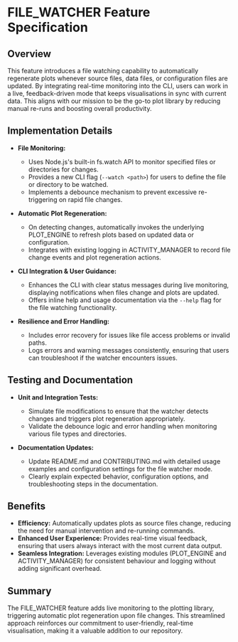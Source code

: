 # FILE_WATCHER Feature Specification

## Overview
This feature introduces a file watching capability to automatically regenerate plots whenever source files, data files, or configuration files are updated. By integrating real-time monitoring into the CLI, users can work in a live, feedback-driven mode that keeps visualisations in sync with current data. This aligns with our mission to be the go-to plot library by reducing manual re-runs and boosting overall productivity.

## Implementation Details
- **File Monitoring:**
  - Uses Node.js's built-in fs.watch API to monitor specified files or directories for changes.
  - Provides a new CLI flag (`--watch <path>`) for users to define the file or directory to be watched.
  - Implements a debounce mechanism to prevent excessive re-triggering on rapid file changes.

- **Automatic Plot Regeneration:**
  - On detecting changes, automatically invokes the underlying PLOT_ENGINE to refresh plots based on updated data or configuration.
  - Integrates with existing logging in ACTIVITY_MANAGER to record file change events and plot regeneration actions.

- **CLI Integration & User Guidance:**
  - Enhances the CLI with clear status messages during live monitoring, displaying notifications when files change and plots are updated.
  - Offers inline help and usage documentation via the `--help` flag for the file watching functionality.

- **Resilience and Error Handling:**
  - Includes error recovery for issues like file access problems or invalid paths.
  - Logs errors and warning messages consistently, ensuring that users can troubleshoot if the watcher encounters issues.

## Testing and Documentation
- **Unit and Integration Tests:**
  - Simulate file modifications to ensure that the watcher detects changes and triggers plot regeneration appropriately.
  - Validate the debounce logic and error handling when monitoring various file types and directories.

- **Documentation Updates:**
  - Update README.md and CONTRIBUTING.md with detailed usage examples and configuration settings for the file watcher mode.
  - Clearly explain expected behavior, configuration options, and troubleshooting steps in the documentation.

## Benefits
- **Efficiency:** Automatically updates plots as source files change, reducing the need for manual intervention and re-running commands.
- **Enhanced User Experience:** Provides real-time visual feedback, ensuring that users always interact with the most current data output.
- **Seamless Integration:** Leverages existing modules (PLOT_ENGINE and ACTIVITY_MANAGER) for consistent behaviour and logging without adding significant overhead.

## Summary
The FILE_WATCHER feature adds live monitoring to the plotting library, triggering automatic plot regeneration upon file changes. This streamlined approach reinforces our commitment to user-friendly, real-time visualisation, making it a valuable addition to our repository.